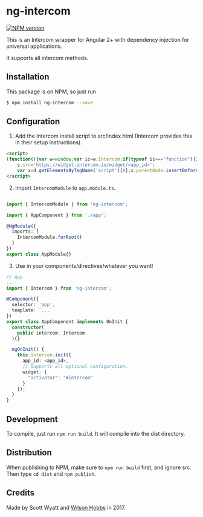 # ng-intercom

[![NPM version][npm-image]][npm-url]

This is an Intercom wrapper for Angular 2+ with dependency injection for universal applications.

It supports all intercom methods.

## Installation

This package is on NPM, so just run
 ```sh
$ npm install ng-intercom --save
 ```

## Configuration

1. Add the Intercom install script to src/index.html (Intercom provides this in their setup instructions). 

```html
<script>
(function(){var w=window;var ic=w.Intercom;if(typeof ic==="function"){ic('reattach_activator');ic('update',intercomSettings);}else{var d=document;var i=function(){i.c(arguments)};i.q=[];i.c=function(args){i.q.push(args)};w.Intercom=i;function l(){var s=d.createElement('script');s.type='text/javascript';s.async=true;
    s.src='https://widget.intercom.io/widget/<app_id>';
    var x=d.getElementsByTagName('script')[0];x.parentNode.insertBefore(s,x);}if(w.attachEvent){w.attachEvent('onload',l);}else{w.addEventListener('load',l,false);}}})()
</script>
```

2. Import `IntercomModule` to `app.module.ts`.

```ts

import { IntercomModule } from 'ng-intercom';

import { AppComponent } from './app';

@NgModule({
  imports: [
    IntercomModule.forRoot()
  ]
})
export class AppModule{}

```

3. Use in your components/directives/whatever you want!

```ts
// App
...
import { Intercom } from 'ng-intercom';

@Component({
  selector: 'app',
  template: `...`
})
export class AppComponent implements OnInit {
  constructor(
    public intercom: Intercom
  ){}

  ngOnInit() {
    this.intercom.init({
      app_id: <app_id>,
      // Supports all optional configuration.
      widget: {
        "activator": "#intercom" 
      }
    });
  }
}
```

## Development
To compile, just run `npm run build`. It will compile into the dist directory. 


## Distribution
When publishing to NPM, make sure to `npm run build` first, and ignore src. Then type `cd dist` and `npm publish`.

[npm-image]: https://img.shields.io/npm/v/ng-intercom.svg?style=flat-square
[npm-url]: https://npmjs.org/package/ng-intercom

## Credits
Made by Scott Wyatt and [Wilson Hobbs](https://www.twitter.com/wbhob) in 2017.
